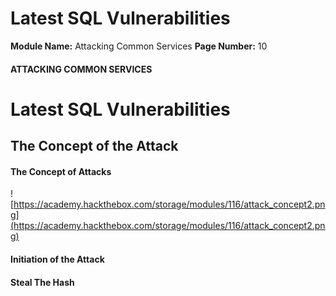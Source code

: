<!--
 // Platform: Academy
// URL: https://academy.hackthebox.com/module/116/section/1170
// Platform Version: V1
// Module ID: 116
// Module Name: Attacking Common Services
// Module Difficulty: Medium
// Section ID: 1170
// Section Title: Latest SQL Vulnerabilities
// Page Title: Attacking Common Services
// Page Number: 10
-->

# Latest SQL Vulnerabilities

**Module Name:** Attacking Common Services **Page Number:** 10

#### ATTACKING COMMON SERVICES

# Latest SQL Vulnerabilities

## The Concept of the Attack

#### The Concept of Attacks

![https://academy.hackthebox.com/storage/modules/116/attack_concept2.png](https://academy.hackthebox.com/storage/modules/116/attack_concept2.png)

#### Initiation of the Attack

#### Steal The Hash

####